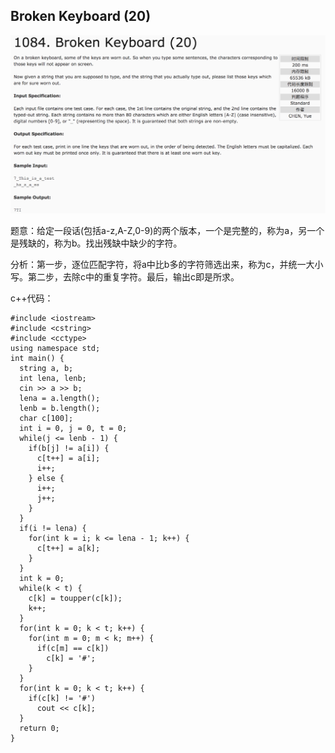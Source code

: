 ## Broken Keyboard (20)

![1084](image/1084.png)

题意：给定一段话(包括a-z,A-Z,0-9)的两个版本，一个是完整的，称为a，另一个是残缺的，称为b。找出残缺中缺少的字符。

分析：第一步，逐位匹配字符，将a中比b多的字符筛选出来，称为c，并统一大小写。第二步，去除c中的重复字符。最后，输出c即是所求。

c++代码：

```
#include <iostream>
#include <cstring>
#include <cctype>
using namespace std;
int main() {
  string a, b;
  int lena, lenb;
  cin >> a >> b;
  lena = a.length();
  lenb = b.length();
  char c[100];
  int i = 0, j = 0, t = 0;
  while(j <= lenb - 1) {
    if(b[j] != a[i]) {
      c[t++] = a[i];
      i++;
    } else {
      i++;
      j++;
    }
  }
  if(i != lena) {
    for(int k = i; k <= lena - 1; k++) {
      c[t++] = a[k];
    }
  }
  int k = 0;
  while(k < t) {
    c[k] = toupper(c[k]);
    k++;
  }
  for(int k = 0; k < t; k++) {
    for(int m = 0; m < k; m++) {
      if(c[m] == c[k])
        c[k] = '#';
    }
  }
  for(int k = 0; k < t; k++) {
    if(c[k] != '#')
      cout << c[k];
  }
  return 0;
}
```
